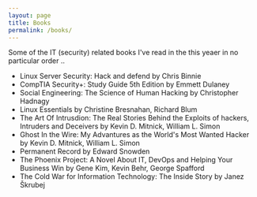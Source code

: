 ```yaml
---
layout: page
title: Books
permalink: /books/
---
```


Some of the IT (security) related books I've read in the this yeaer in no particular order ..

- Linux Server Security: Hack and defend by Chris Binnie
- CompTIA Security+: Study Guide 5th Edition by Emmett Dulaney
- Social Engineering: The Science of Human Hacking by Christopher Hadnagy
- Linux Essentials by Christine Bresnahan, Richard Blum
- The Art Of Intrusdion: The Real Stories Behind the Exploits of hackers, Intruders and Deceivers by Kevin D. Mitnick, William L. Simon
- Ghost In the Wire: My Advantures as the World's Most Wanted Hacker by Kevin D. Mitnick, William L. Simon
- Permanent Record by Edward Snowden
- The Phoenix Project: A Novel About IT, DevOps and Helping Your Business Win by Gene Kim, Kevin Behr, George Spafford
- The Cold War for Information Technology: The Inside Story by Janez Škrubej 
